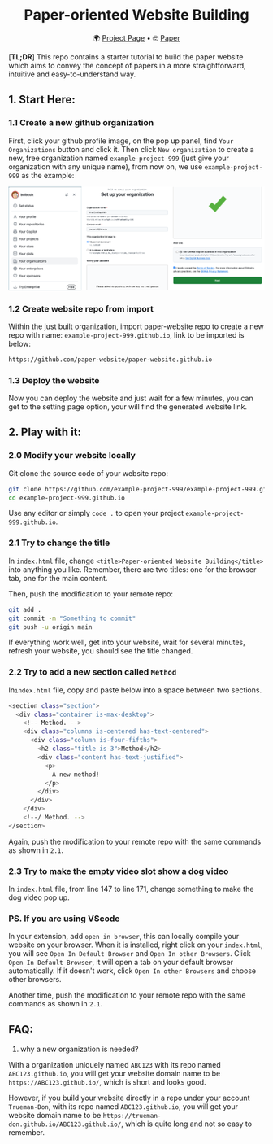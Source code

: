 <div align="center">   
  
# Paper-oriented Website Building

🌍 [Project Page](https://paper-website.github.io/) • 🤓 [Paper](https://paper-website.github.io/) 

</div>

[**TL;DR**] This repo contains a starter tutorial to build the paper website which aims to convey the concept of papers in a more straightforward, intuitive and easy-to-understand way.

## 1. Start Here: 
### 1.1 Create a new github organization
First, click your github profile image, on the pop up panel, find ```Your Organizations``` button and click it. Then click ```New organization``` to create a new, free organization named ```example-project-999``` (just give your organization with any unique name), from now on, we use ```example-project-999``` as the example:

![DualAD Framework](./sources/create_org.png)

### 1.2 Create website repo from import
Within the just built organization, import paper-website repo to create a new repo with name: ```example-project-999.github.io```, link to be imported is below:

```bash
https://github.com/paper-website/paper-website.github.io
```

### 1.3 Deploy the website
Now you can deploy the website and just wait for a few minutes, you can get to the setting page option, your will find the generated website link.

## 2. Play with it: 
### 2.0 Modify your website locally
Git clone the source code of your website repo:
```bash
git clone https://github.com/example-project-999/example-project-999.github.io
cd example-project-999.github.io
```
Use any editor or simply ```code .``` to open your project ```example-project-999.github.io```.

### 2.1 Try to change the title
In ```index.html``` file, change ```<title>Paper-oriented Website Building</title>``` into anything you like. Remember, there are two titles: one for the browser tab, one for the main content. 

Then, push the modification to your remote repo: 
```bash
git add .
git commit -m "Something to commit"
git push -u origin main
```
If everything work well, get into your website, wait for several minutes, refresh your website, you should see the title changed.

### 2.2 Try to add a new section called ```Method```
In```index.html``` file, copy and paste below into a space between two sections.
```bash
<section class="section">
  <div class="container is-max-desktop">
    <!-- Method. -->
    <div class="columns is-centered has-text-centered">
      <div class="column is-four-fifths">
        <h2 class="title is-3">Method</h2>
        <div class="content has-text-justified">
          <p>
            A new method!
          </p>
        </div>
      </div>
    </div>
    <!--/ Method. -->
</section>
```
Again, push the modification to your remote repo with the same commands as shown in ```2.1```.

### 2.3 Try to make the empty video slot show a dog video
In ```index.html``` file, from line 147 to line 171, change something to make the dog video pop up.


### PS. If you are using VScode
In your extension, add ```open in browser```, this can locally compile your website on your browser. When it is installed, right click on your ```index.html```, you will see ```Open In Default Browser``` and ```Open In other Browsers```. Click ```Open In Default Browser```, it will open a tab on your default browser automatically. If it doesn't work, click ```Open In other Browsers``` and choose other browsers. 

Another time, push the modification to your remote repo with the same commands as shown in ```2.1```.

## FAQ:
1. why a new organization is needed?

With a organization uniquely named ```ABC123``` with its repo named ```ABC123.github.io```, you will get your website domain name to be ```https://ABC123.github.io/```, which is short and looks good.

However, if you build your website directly in a repo under your account ```Trueman-Don```, with its repo named ```ABC123.github.io```, you will get your website domain name to be ```https://trueman-don.github.io/ABC123.github.io/```, which is quite long and not so easy to remember.